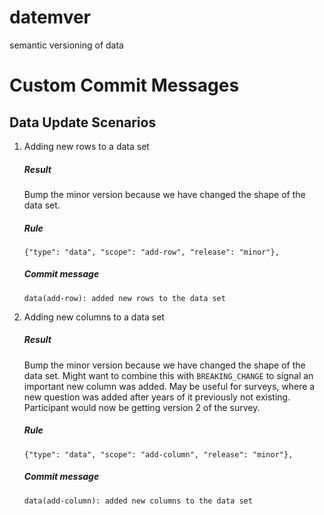 # datemver
semantic versioning of data

# Custom Commit Messages

## Data Update Scenarios

1. Adding new rows to a data set

   ##### Result
   Bump the minor version because we have changed the shape of the data set.

   ##### Rule
   ```
   {"type": "data", "scope": "add-row", "release": "minor"},
   ```

   ##### Commit message
   ```
   data(add-row): added new rows to the data set
   ```

2. Adding new columns to a data set

   ##### Result
   Bump the minor version because we have changed the shape of the data set. Might want to combine this with `BREAKING_CHANGE` to signal an important new column was added. May be useful for surveys, where a new question was added after years of it previously not existing. Participant would now be getting version 2 of the survey.

   ##### Rule
   ```
   {"type": "data", "scope": "add-column", "release": "minor"},
   ```

   ##### Commit message
   ```
   data(add-column): added new columns to the data set
   ```
